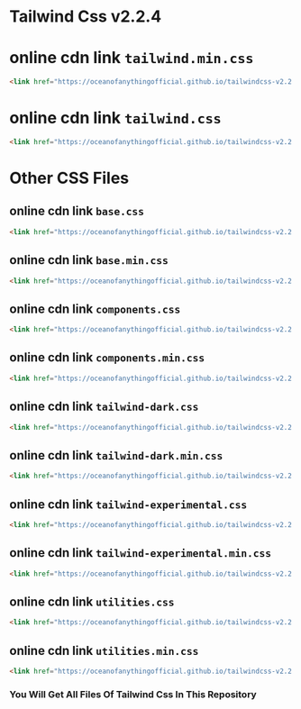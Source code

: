 # Tailwind Css v2.2.4

# online cdn link `tailwind.min.css`
```html
<link href="https://oceanofanythingofficial.github.io/tailwindcss-v2.2.4/dist/tailwind.min.css" rel="stylesheet">
```
# online cdn link `tailwind.css`
```html
<link href="https://oceanofanythingofficial.github.io/tailwindcss-v2.2.4/dist/tailwind.min.css" rel="stylesheet">
```
# Other CSS Files
## online cdn link `base.css`
```html
<link href="https://oceanofanythingofficial.github.io/tailwindcss-v2.2.4/dist/base.css" rel="stylesheet">
```
## online cdn link `base.min.css`
```html
<link href="https://oceanofanythingofficial.github.io/tailwindcss-v2.2.4/dist/base.min.css" rel="stylesheet">
```
## online cdn link `components.css`
```html
<link href="https://oceanofanythingofficial.github.io/tailwindcss-v2.2.4/dist/components.css" rel="stylesheet">
```
## online cdn link `components.min.css`
```html
<link href="https://oceanofanythingofficial.github.io/tailwindcss-v2.2.4/dist/components.min.css" rel="stylesheet">
```
## online cdn link `tailwind-dark.css`
```html
<link href="https://oceanofanythingofficial.github.io/tailwindcss-v2.2.4/dist/tailwind-dark.css" rel="stylesheet">
```
## online cdn link `tailwind-dark.min.css`
```html
<link href="https://oceanofanythingofficial.github.io/tailwindcss-v2.2.4/dist/tailwind-dark.min.css" rel="stylesheet">
```
## online cdn link `tailwind-experimental.css`
```html
<link href="https://oceanofanythingofficial.github.io/tailwindcss-v2.2.4/dist/tailwind-experimental.css" rel="stylesheet">
```
## online cdn link `tailwind-experimental.min.css`
```html
<link href="https://oceanofanythingofficial.github.io/tailwindcss-v2.2.4/dist/tailwind-experimental.min.css" rel="stylesheet">
```
## online cdn link `utilities.css`
```html
<link href="https://oceanofanythingofficial.github.io/tailwindcss-v2.2.4/dist/utilities.css" rel="stylesheet">
```
## online cdn link `utilities.min.css`
```html
<link href="https://oceanofanythingofficial.github.io/tailwindcss-v2.2.4/dist/utilities.min.css" rel="stylesheet">
```
### You Will Get All Files Of Tailwind Css In This Repository

